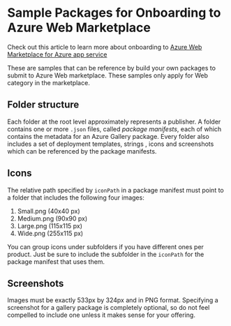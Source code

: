 # Sample Packages for Onboarding to Azure Web Marketplace

Check out this article to learn more about onboarding to [Azure Web Marketplace for Azure app service](https://blogs.msdn.microsoft.com/appserviceteam/2016/08/26/onboarding-to-azure-web-marketplace/)

These are samples that can be reference by build your own packages to submit to Azure Web marketplace. These samples only apply for Web category in the marketplace.

## Folder structure

Each folder at the root level approximately represents a publisher. A folder contains one or more `.json` files, called *package manifests*, each of which contains the metadata for an Azure Gallery package. Every folder also includes a set of deployment templates, strings , icons and screenshots which can be referenced by the package manifests.

## Icons

The relative path specified by `iconPath` in a package manifest must point to a folder that includes the following four images:

1. Small.png (40x40 px)
2. Medium.png (90x90 px)
3. Large.png (115x115 px)
4. Wide.png (255x115 px)

You can group icons under subfolders if you have different ones per product. Just be sure to include the subfolder in the `iconPath` for the package manifest that uses them.

## Screenshots

Images must be exactly 533px by 324px and in PNG format. Specifying a screenshot for a gallery package is completely optional, so do not feel compelled to include one unless it makes sense for your offering.


